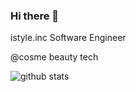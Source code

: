 ### Hi there 👋

istyle.inc Software Engineer

@cosme beauty tech

![github stats](https://github-readme-stats.vercel.app/api/top-langs/?username=bannot&layout=compact&theme=tokyonight)
